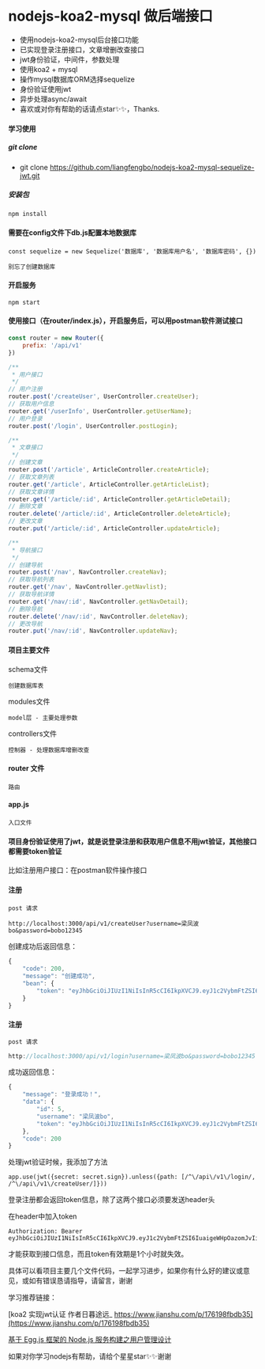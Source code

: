 
# nodejs-koa2-mysql 做后端接口

- 使用nodejs-koa2-mysql后台接口功能
- 已实现登录注册接口，文章增删改查接口
- jwt身份验证，中间件，参数处理
- 使用koa2 + mysql
- 操作mysql数据库ORM选择sequelize
- 身份验证使用jwt
- 异步处理async/await
- 喜欢或对你有帮助的话请点star✨✨，Thanks.

#### 学习使用


##### git clone
- git clone https://github.com/liangfengbo/nodejs-koa2-mysql-sequelize-jwt.git

##### 安装包

```
npm install
```

#### 需要在config文件下db.js配置本地数据库
```
const sequelize = new Sequelize('数据库', '数据库用户名', '数据库密码', {})

别忘了创建数据库
```


#### 开启服务

```
npm start
```

#### 使用接口（在router/index.js），开启服务后，可以用postman软件测试接口

```js
const router = new Router({
    prefix: '/api/v1'
})

/**
 * 用户接口
 */
// 用户注册
router.post('/createUser', UserController.createUser);
// 获取用户信息
router.get('/userInfo', UserController.getUserName);
// 用户登录
router.post('/login', UserController.postLogin);

/**
 * 文章接口
 */
// 创建文章
router.post('/article', ArticleController.createArticle);
// 获取文章列表
router.get('/article', ArticleController.getArticleList);
// 获取文章详情
router.get('/article/:id', ArticleController.getArticleDetail);
// 删除文章
router.delete('/article/:id', ArticleController.deleteArticle);
// 更改文章
router.put('/article/:id', ArticleController.updateArticle);

/**
 * 导航接口
 */
// 创建导航
router.post('/nav', NavController.createNav);
// 获取导航列表
router.get('/nav', NavController.getNavlist);
// 获取导航详情
router.get('/nav/:id', NavController.getNavDetail);
// 删除导航
router.delete('/nav/:id', NavController.deleteNav);
// 更改导航
router.put('/nav/:id', NavController.updateNav);

```


#### 项目主要文件

schema文件
```
创建数据库表
```

modules文件

```
model层 - 主要处理参数
```

controllers文件

```
控制器 - 处理数据库增删改查
```

#### router 文件

```
路由
```

#### app.js

```
入口文件
```

#### 项目身份验证使用了jwt，就是说登录注册和获取用户信息不用jwt验证，其他接口都需要token验证

比如注册用户接口：在postman软件操作接口

#### 注册

```
post 请求

http://localhost:3000/api/v1/createUser?username=梁凤波bo&password=bobo12345
```

创建成功后返回信息：

```js
{
    "code": 200,
    "message": "创建成功",
    "bean": {
        "token": "eyJhbGciOiJIUzI1NiIsInR5cCI6IkpXVCJ9.eyJ1c2VybmFtZSI6IuaigeWHpOazomJvIiwiaWQiOjUsImlhdCI6MTUyNzczNjUzMSwiZXhwIjoxNTI3NzQwMTMxfQ.GAQg-hZm3rDYq70-16sgfNHvD64gmrWSFzQCZQs7bl4"
    }
}
```

#### 注册

```js
post 请求

http://localhost:3000/api/v1/login?username=梁凤波bo&password=bobo12345
```
成功返回信息：

```js
{
    "message": "登录成功！",
    "data": {
        "id": 5,
        "username": "梁凤波bo",
        "token": "eyJhbGciOiJIUzI1NiIsInR5cCI6IkpXVCJ9.eyJ1c2VybmFtZSI6IuaigeWHpOazomJvIiwiaWQiOjUsImlhdCI6MTUyNzczNjc2NSwiZXhwIjoxNTI3NzQwMzY1fQ.y5w4lEFRf8bpR4fFPNDms1m9WSX9mfQ3fo5dejG7y3A"
    },
    "code": 200
}
```


处理jwt验证时候，我添加了方法

```
app.use(jwt({secret: secret.sign}).unless({path: [/^\/api\/v1\/login/, /^\/api\/v1\/createUser/]}))

```

登录注册都会返回token信息，除了这两个接口必须要发送header头

在header中加入token

```
Authorization: Bearer eyJhbGciOiJIUzI1NiIsInR5cCI6IkpXVCJ9.eyJ1c2VybmFtZSI6IuaigeWHpOazomJvIiwiaWQiOjUsImlhdCI6MTUyNzczNjc2NSwiZXhwIjoxNTI3NzQwMzY1fQ.y5w4lEFRf8bpR4fFPNDms1m9WSX9mfQ3fo5dejG7y3A
```

才能获取到接口信息，而且token有效期是1个小时就失效。

具体可以看项目主要几个文件代码，一起学习进步，如果你有什么好的建议或意见，或如有错误恳请指导，请留言，谢谢



学习推荐链接：

[koa2 实现jwt认证 作者日暮途远_ https://www.jianshu.com/p/176198fbdb35](https://www.jianshu.com/p/176198fbdb35)

[基于 Egg.js 框架的 Node.js 服务构建之用户管理设计](https://zhaomenghuan.github.io/blog/nodejs-eggjs-usersytem.html#%E4%B8%BA%E4%BB%80%E4%B9%88%E6%98%AF-egg-js-%EF%BC%9F)

如果对你学习nodejs有帮助，请给个星星star✨✨谢谢

